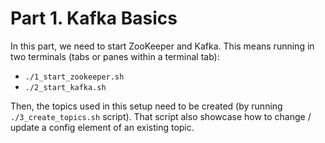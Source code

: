 # Part 1. Kafka Basics

In this part, we need to start ZooKeeper and Kafka.
This means running in two terminals (tabs or panes within a terminal tab):

- `./1_start_zookeeper.sh`
- `./2_start_kafka.sh`

Then, the topics used in this setup need to be created (by running `./3_create_topics.sh` script).
That script also showcase how to change / update a config element of an existing topic.
